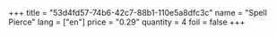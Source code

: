 +++
title = "53d4fd57-74b6-42c7-88b1-110e5a8dfc3c"
name = "Spell Pierce"
lang = ["en"]
price = "0.29"
quantity = 4
foil = false
+++
